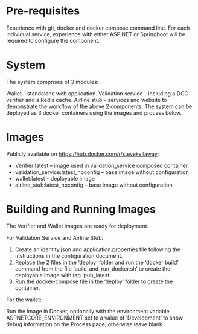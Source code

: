 # Pre-requisites
Experience with git, docker and docker compose command line. For each individual service, experience with either ASP.NET or Springboot will be required to configure the component.

# System
The system comprises of 3 modules:

Wallet – standalone web application.
Validation service - including a DCC verifier and a Redis cache.
Airline stub – services and website to demonstrate the workflow of the above 2 components.
The system can be deployed as 3 docker containers using the images and process below.

# Images
Publicly available on https://hub.docker.com/r/stevekellaway:
* Verifier:latest – image used in validation_service composed container.
* validation_service:latest_noconfig – base image without configuration
* wallet:latest – deployable image
* airline_stub:latest_noconfig  – base image without configuration

# Building and Running Images
The Verifier and Wallet images are ready for deployment.

For Validation Service and Airline Stub:

1. Create an identity.json and application.properties file following the instructions in the configuration document.
2. Replace the 2 files in the ‘deploy’ folder and run the ‘docker build’ command from the file ‘build_and_run_docker.sh’ to create the deployable image with tag ‘pub_latest’.
3. Run the docker-compose file in the ‘deploy’ folder to create the container.

For the wallet:

Run the image in Docker, optionally with the environment variable ASPNETCORE_ENVIRONMENT set to a value of ‘Development’ to show debug information on the Process page, otherwise leave blank.

